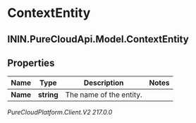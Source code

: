 # ContextEntity

## ININ.PureCloudApi.Model.ContextEntity

## Properties

|Name | Type | Description | Notes|
|------------ | ------------- | ------------- | -------------|
| **Name** | **string** | The name of the entity. | |



_PureCloudPlatform.Client.V2 217.0.0_
